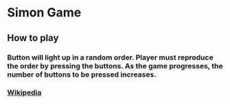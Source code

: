 # Simon Game

## How to play

### Button will light up in a random order. Player must reproduce the order by pressing the buttons. As the game progresses, the number of buttons to be pressed increases.

### [Wikipedia](https://en.wikipedia.org/wiki/Simon_(game))
